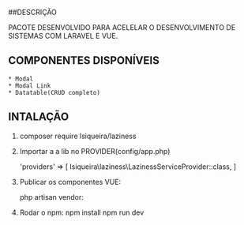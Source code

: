 ##DESCRIÇÃO

PACOTE DESENVOLVIDO PARA ACELELAR O DESENVOLVIMENTO DE SISTEMAS COM LARAVEL E VUE.

## COMPONENTES DISPONÍVEIS
    * Modal
    * Modal Link
    * Datatable(CRUD completo)


## INTALAÇÃO

1. composer require lsiqueira/laziness

2. Importar a a lib no PROVIDER(config/app.php)
   
    'providers' => [
        lsiqueira\laziness\LazinessServiceProvider::class,
    ]

3. Publicar os componentes VUE:

    php artisan vendor:
    
4. Rodar o npm:
    npm install
    npm run dev






